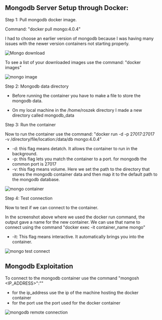 ## Mongodb Server Setup through Docker:

  Step 1: Pull mongodb docker image.

  Command: "docker pull mongo:4.0.4"

  I had to choose an earlier version of mongodb because I was having many issues with the newer version containers not starting properly. 
    
![Mongo download](https://github.com/user-attachments/assets/12cac7b8-5267-4d18-bc9a-f82b4c4e7973)

  To see a list of your downloaded images use the command: "docker images"

![mongo image](https://github.com/user-attachments/assets/2942481c-0ea6-47fa-9da2-2e20173c94e6)

Step 2: Mongodb data directory 

 - Before running the container you have to make a file to store the mongodb data. 

 - On my local machine in the /home/roszek directory I made a new directory called mongodb_data

Step 3: Run the container

  Now to run the container use the command: "docker run -d -p 27017:27017 -v /directory/file/location:/data/db mongo:4.0.4"

  - -d: this flag means detatch. It allows the container to run in the background.
  - -p: this flag lets you match the container to a port. for mongodb the common port is 27017
  - -v: this flag means volume. Here we set the path to the directory that stores the mongodb container data and then map it to the default path to the mongodb database.

![mongo container ](https://github.com/user-attachments/assets/a1226e09-96e7-407f-82b2-d02136201eb9)

Step 4: Test connection

Now to test if we can connect to the container. 

In the screenshot above where we used the docker run command, the output gave a name for the new container. We can use that name to connect using the command "docker exec -it container_name mongo"

- -it: This flag means interactive. It automatically brings you into the container. 

![mongo test connect](https://github.com/user-attachments/assets/4c3ebe34-456b-4565-9a3e-8d4f74addbcb)

## Mongodb Exploitation

  To connect to the mongodb container use the command "mongosh <IP_ADDRESS>":"<PORT>"  

  - for the ip_address use the ip of the machine hosting the docker container
  - for the port use the port used for the docker container  
  
  ![mongodb remote connection](https://github.com/user-attachments/assets/0b69cc7e-2b98-4c43-a6d0-1b25df346a0f)
